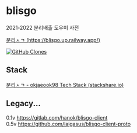 # blisgo
2021-2022 분리배출 도우미 사전  

[분리ㅅㄱ (https://blisgo.up.railway.app/)](https://blisgo.up.railway.app/)

[![GitHub Clones](https://img.shields.io/badge/dynamic/json?color=success&label=Clone&query=count&url=https://gist.githubusercontent.com/laigasus/ed00f914d00b38c2f0c82c7397e22989/raw/clone.json&logo=github)](https://github.com/MShawon/github-clone-count-badge)

## Stack


[분리ㅅㄱ - okjaeook98 Tech Stack (stackshare.io)](https://stackshare.io/okjaeook98/bunrisg)


## Legacy...
0.1v https://gitlab.com/hanok/blisgo-client <br>
0.5v https://github.com/laigasus/blisgo-client-proto <br>
